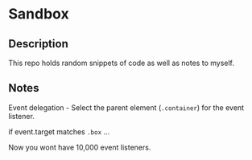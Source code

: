 # Sandbox

## Description

This repo holds random snippets of code as well as notes to myself.

## Notes

Event delegation - Select the parent element (`.container`) for the event listener.

if event.target matches `.box` ...

Now you wont have 10,000 event listeners.